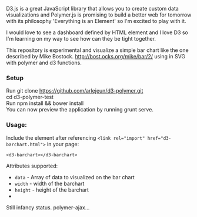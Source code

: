 D3.js is a great JavaScript library that allows you to create custom data visualizations and Polymer.js is promising to build a better web for tomorrow with its philosophy 'Everything is an Element' so I'm excited to play with it.

I would love to see a dashboard defined by HTML element and I love D3 so I'm learning on my way to see how can they be tight together.

This repository is experimental and visualize a simple bar chart like the one described by Mike Bostock. http://bost.ocks.org/mike/bar/2/ using in SVG with polymer and d3 functions.

### Setup

Run git clone https://github.com/arlejeun/d3-polymer.git <br>
cd d3-polymer-test <br>
Run npm install && bower install <br>
You can now preview the application by running grunt serve.<br>

### Usage:

Include the element after referencing `<link rel="import" href="d3-barchart.html">` in your page:
    
```
<d3-barchart></d3-barchart>
```

Attributes supported:

* `data` - Array of data to visualized on the bar chart  
* `width` - width of the barchart
* `height` - height of the barchart
* 

Still infancy status. 
polymer-ajax...
